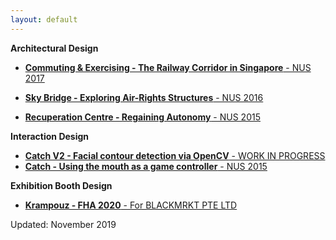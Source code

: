 ```yaml
---
layout: default
---
```



**Architectural Design**
- [**Commuting & Exercising - The Railway Corridor in Singapore** - NUS 2017]()

- [**Sky Bridge - Exploring Air-Rights Structures** - NUS 2016]()

- [**Recuperation Centre - Regaining Autonomy** - NUS 2015]()

**Interaction Design**
- [**Catch V2 - Facial contour detection via OpenCV** - WORK IN PROGRESS]()
- [**Catch - Using the mouth as a game controller** - NUS 2015]()

**Exhibition Booth Design**
- [**Krampouz - FHA 2020** - For BLACKMRKT PTE LTD]()



Updated: November 2019
